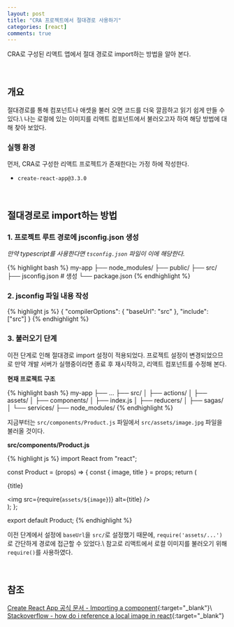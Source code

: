 ```yaml
---
layout: post
title: "CRA 프로젝트에서 절대경로 사용하기"
categories: [react]
comments: true
---
```


CRA로 구성된 리액트 앱에서 절대 경로로 import하는 방법을 알아 본다.

<!--more-->
<br>

## 개요

절대경로를 통해 컴포넌트나 애셋을 불러 오면 코드를 더욱 깔끔하고 읽기 쉽게 만들 수 있다.\\
나는 로컬에 있는 이미지를 리액트 컴포넌트에서 불러오고자 하여 해당 방법에 대해 찾아 보았다.

### 실행 환경

먼저, CRA로 구성한 리액트 프로젝트가 존재한다는 가정 하에 작성한다.

- `create-react-app@3.3.0`

<br>

## 절대경로로 import하는 방법

### 1. 프로젝트 루트 경로에 jsconfig.json 생성

_만약 typescript를 사용한다면 `tsconfig.json` 파일이 이에 해당한다._

{% highlight bash %}
my-app
├── node_modules/
├── public/
├── src/
├── jsconfig.json # 생성
└── package.json
{% endhighlight %}

### 2. jsconfig 파일 내용 작성

{% highlight js %}
{
  "compilerOptions": {
    "baseUrl": "src"
  },
  "include": ["src"]
}
{% endhighlight %}

### 3. 불러오기 단계

이전 단계로 인해 절대경로 import 설정이 적용되었다. 프로젝트 설정이 변경되었으므로 만약 개발 서버가 실행중이라면 종료 후 재시작하고, 리액트 컴포넌트를 수정해 본다.

**현재 프로젝트 구조**

{% highlight bash %}
my-app
├── ...
├── src/
│   ├── actions/
│   ├── assets/
│   ├── components/
│   ├── index.js
│   ├── reducers/
│   ├── sagas/
│   └── services/
├── node_modules/
{% endhighlight %}

지금부터는 `src/components/Product.js` 파일에서 `src/assets/image.jpg` 파일을 불러올 것이다.

**src/components/Product.js**

{% highlight js %}
import React from "react";

const Product = (props) => {
  const { image, title } = props;
  return (
    <div>
      <p>{title}</p>
      <img src={require(`assets/${image}`)} alt={title} />
    </div>
  );
};

export default Product;
{% endhighlight %}

이전 단계에서 설정에 `baseUrl`을 `src/`로 설정했기 때문에, `require('assets/...')`로 간단하게 경로에 접근할 수 있었다.\\
참고로 리액트에서 로컬 이미지를 불러오기 위해 `require()`를 사용하였다.

<br>

## 참조

[Create React App 공식 문서 - Importing a component](https://create-react-app.dev/docs/importing-a-component#absolute-imports){:target="\_blank"}\\
[Stackoverflow - how do i reference a local image in react](https://stackoverflow.com/questions/39999367/how-do-i-reference-a-local-image-in-react){:target="\_blank"}
